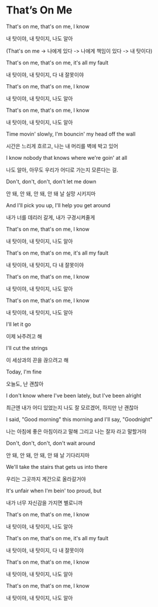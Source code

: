 # That’s On Me

That's on me, that's on me, I know

내 탓이야, 내 탓이지, 나도 알아

(That's on me -> 나에게 있다 -> 나에게 책임이 있다 -> 내 탓이다)

That's on me, that's on me, it's all my fault

내 탓이야, 내 탓이지, 다 내 잘못이야

That's on me, that's on me, I know

내 탓이야, 내 탓이지, 나도 알아

That's on me, that's on me, I know

내 탓이야, 내 탓이지, 나도 알아

Time movin' slowly, I'm bouncin' my head off the wall

시간은 느리게 흐르고, 나는 내 머리를 벽에 박고 있어

I know nobody that knows where we're goin' at all

나도 알아, 아무도 우리가 어디로 가는지 모른다는 걸.

Don't, don't, don't, don't let me down

안 돼, 안 돼, 안 돼, 안 돼 날 실망 시키지마

And I'll pick you up, I'll help you get around

내가 너를 데리러 갈게, 내가 구경시켜줄게

That's on me, that's on me, I know

내 탓이야, 내 탓이지, 나도 알아

That's on me, that's on me, it's all my fault

내 탓이야, 내 탓이지, 다 내 잘못이야

That's on me, that's on me, I know

내 탓이야, 내 탓이지, 나도 알아

That's on me, that's on me, I know

내 탓이야, 내 탓이지, 나도 알아

I'll let it go

이제 놔주려고 해

I'll cut the strings

이 세상과의 끈을 끊으려고 해

Today, I'm fine

오늘도, 난 괜찮아

I don't know where I've been lately, but I've been alright

최근엔 내가 어디 있었는지 나도 잘 모르겠어, 하지만 난 괜찮아

I said, "Good morning" this morning and I'll say, "Goodnight"

나는 아침에 좋은 아침이라고 말해 그리고 나는 잘자 라고 말할거야

Don't, don't, don't, don't wait around

안 돼, 안 돼, 안 돼, 안 돼 날 기다리지마

We'll take the stairs that gets us into there

우리는 그곳까지 계간으로 올라갈거야

It's unfair when I'm bein' too proud, but

내가 너무 자신감을 가지면 별로니까

That's on me, that's on me, I know

내 탓이야, 내 탓이지, 나도 알아

That's on me, that's on me, it's all my fault

내 탓이야, 내 탓이지, 다 내 잘못이야

That's on me, that's on me, I know

내 탓이야, 내 탓이지, 나도 알아

That's on me, that's on me, I know

내 탓이야, 내 탓이지, 나도 알아